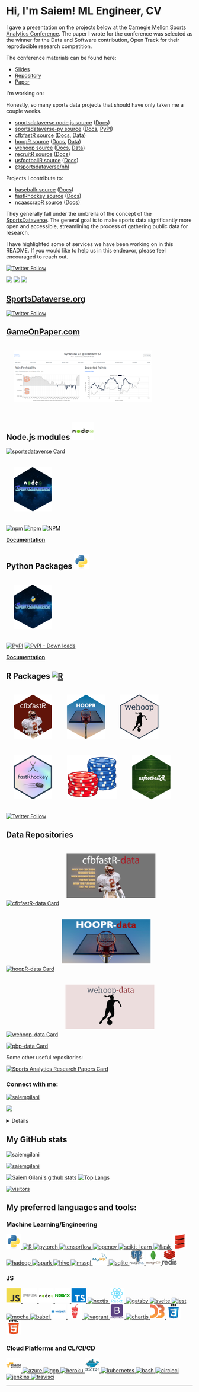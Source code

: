 # Hi, I'm Saiem! ML Engineer, CV
I gave a presentation on the projects below at the [Carnegie Mellon Sports Analytics Conference](https://www.stat.cmu.edu/cmsac/conference/2021/). The paper I wrote for the conference was selected as the winner for the Data and Software contribution, Open Track for their reproducible research competition.

The conference materials can be found here:
  - [Slides](https://saiemgilani.github.io/The_SportsDataverse_Initiative/)
  - [Repository](https://github.com/saiemgilani/The_SportsDataverse_Initiative)
  - [Paper](https://www.stat.cmu.edu/cmsac/conference/2021/assets/pdf/SaiemGilani.pdf)

I'm working on:

Honestly, so many sports data projects that should have only taken me a couple weeks.
  - [sportsdataverse node.js source](https://github.com/saiemgilani/sportsdataverse) ([Docs](https://js.sportsdataverse.org/))
  - [sportsdataverse-py source](https://github.com/saiemgilani/sportsdataverse-py) ([Docs](https://py.sportsdataverse.org/), [PyPI](https://pypi.org/project/sportsdataverse/))
  - [cfbfastR source](https://github.com/saiemgilani/cfbfastR) ([Docs](https://saiemgilani.github.io/cfbfastR/), [Data](https://github.com/saiemgilani/cfbfastR-data))
  - [hoopR source](https://github.com/saiemgilani/hoopR) ([Docs](https://saiemgilani.github.io/hoopR/), [Data](https://github.com/saiemgilani/hoopR-data))
  - [wehoop source](https://github.com/saiemgilani/wehoop) ([Docs](https://saiemgilani.github.io/wehoop/), [Data](https://github.com/saiemgilani/wehoop-data))
  - [recruitR source](https://github.com/saiemgilani/recruitR) ([Docs](https://saiemgilani.github.io/recruitR/))
  - [usfootballR source](https://github.com/saiemgilani/usfootballR) ([Docs](https://saiemgilani.github.io/usfootballR/))
  - [@sportsdataverse/nhl](https://github.com/saiemgilani/sportsdataverse-nhl) 


  Projects I contribute to: 
  - [baseballr source](https://github.com/billpetti/baseballr) ([Docs](https://billpetti.github.io/baseballr/))
  - [fastRhockey source](https://github.com/benhowell71/fastRhockey) ([Docs](https://benhowell71.github.io/fastRhockey/))
  - [ncaascrapR source](https://github.com/ehess/ncaascrapR) ([Docs](https://ehess.github.io/ncaascrapR/))

  
They generally fall under the umbrella of the concept of the [SportsDataverse](https://sportsdataverse.org/ "The home page of the SportsDataverse Organization"). The general goal is to make sports data significantly more open and accessible, streamlining the process of gathering public data for research.

I have highlighted some of services we have been working on in this README. If you would like to help us in this endeavor, please feel encouraged to reach out. 

[![Twitter Follow](https://img.shields.io/twitter/follow/sportsdataverse?color=blue&label=%40sportsdataverse&logo=twitter&style=for-the-badge)](https://twitter.com/sportsdataverse)

<a href="https://twitter.com/saiemgilani"><img src="https://img.shields.io/badge/Twitter-1DA1F2?style=for-the-badge&logo=twitter&logoColor=white" /><a> <a href="https://www.linkedin.com/in/saiem-gilani/"><img src="https://img.shields.io/badge/LinkedIn-0077B5?style=for-the-badge&logo=linkedin&logoColor=white" /><a> <a href="https://github.com/saiemgilani"><img src="https://img.shields.io/badge/GitHub-100000?style=for-the-badge&logo=github&logoColor=white" /><a> 


##  [SportsDataverse.org](https://sportsdataverse.org/ "The home page of the SportsDataverse Organization")
[![Twitter Follow](https://img.shields.io/twitter/follow/sportsdataverse?color=blue&label=%40sportsdataverse&logo=twitter&style=for-the-badge)](https://twitter.com/sportsdataverse)
##  [GameOnPaper.com](https://gameonpaper.com/cfb "Game on Paper: Live analytics for the modern age")

<a href='https://gameonpaper.com/cfb/game/401013131'><img src='gameonpaper_screenshot.png' style="float:center;margin:20px" height="139" /></a>

## Node.js modules <a href="https://nodejs.org" target="_blank"> <img src="https://raw.githubusercontent.com/devicons/devicon/master/icons/nodejs/nodejs-original-wordmark.svg" alt="nodejs" width="60" height="50"/> </a> 

[![sportsdataverse Card](https://github-readme-stats.vercel.app/api/pin/?username=saiemgilani&repo=sportsdataverse&hide_border=true&show_icons=true&theme=monokai)](https://github.com/saiemgilani/sportsdataverse)

<a href='https://www.npmjs.com/package/sportsdataverse'><img src='sdv-js.png' style="float:center;margin:20px" height="120" /></a>

[![npm](https://img.shields.io/npm/v/sportsdataverse?style=for-the-badge)](https://js.sportsdataverse.org/)  [![npm](https://img.shields.io/npm/dm/sportsdataverse?style=for-the-badge)](https://www.npmjs.com/package/sportsdataverse)
<a href='https://www.npmjs.com/package/sportsdataverse'>[![NPM](https://nodei.co/npm/sportsdataverse.png)](https://npmjs.org/package/sportsdataverse)</a>

[**Documentation**](https://js.sportsdataverse.org/)

## Python Packages <a href="https://pypi.org/user/saiemgilani/" alt="Saiem's Python Packages" target="_blank"> <img src="https://raw.githubusercontent.com/devicons/devicon/master/icons/python/python-original.svg" alt="python" width="40" height="40"/> </a>

<a href='https://pypi.org/project/sportsdataverse/'><img src='sdv-py-logo.png' style="float:center;margin:20px" height="120" /></a>

[![PyPI](https://img.shields.io/pypi/v/sportsdataverse?label=sportsdataverse&logo=python&style=for-the-badge)](https://pypi.org/project/sportsdataverse/) <a href='https://pypi.org/project/sportsdataverse/'><img alt="PyPI - Down
loads" src="https://img.shields.io/pypi/dm/sportsdataverse?style=for-the-badge"></a>

[**Documentation**](https://py.sportsdataverse.org/)

## R Packages <a href="https://www.r-project.org/" target="_blank" alt="R"> <img src="https://www.vectorlogo.zone/logos/r-project/r-project-icon.svg" alt="R" width="40" height="40"/> </a>

<a href='http://saiemgilani.github.io/cfbfastR'><img src='cfbfastR.png' style="float:center;margin:20px" height="120" /></a><a href='http://saiemgilani.github.io/hoopR'><img src='hoopR-logo.png' style="float:center;margin:20px" height="120" /></a><a href='http://saiemgilani.github.io/wehoop'><img src='wehoop.png' style="float:center;margin:20px" height="120" /></a><a href='http://benhowell71.github.io/fastRhockey'><img src='fastRhockey-logo.png' style="float:center;margin:20px" height="120" /></a><a href='http://saiemgilani.github.io/recruitR'><img src='recruitR.png' style="float:center;margin:20px" height="120" /></a><a href='http://saiemgilani.github.io/usfootballR'><img src='usfootballR-logo.png' style="float:center;margin:20px" height="120" /></a>

[![Twitter Follow](https://img.shields.io/twitter/follow/cfbfastR?color=blue&label=%40cfbfastR&logo=twitter&style=for-the-badge)](https://twitter.com/cfbfastR)

## Data Repositories

[![cfbfastR-data Card](https://github-readme-stats.vercel.app/api/pin/?username=saiemgilani&repo=cfbfastR-data&hide_border=true&show_icons=true&theme=monokai)](https://github.com/saiemgilani/cfbfastR-data)<a href='https://github.com/saiemgilani/cfbfastR-data'><img src='cfbfastR_data_repo.png' style="float:center;margin:20px" height="120" /></a>

[![hoopR-data Card](https://github-readme-stats.vercel.app/api/pin/?username=saiemgilani&repo=hoopR-data&hide_border=true&show_icons=true&theme=monokai)](https://github.com/saiemgilani/hoopR-data)<a href='https://github.com/saiemgilani/hoopR-data'><img src='hoopR_data_repo.png' style="float:center;margin:20px" height="120" /></a>

[![wehoop-data Card](https://github-readme-stats.vercel.app/api/pin/?username=saiemgilani&repo=wehoop-data&hide_border=true&show_icons=true&theme=monokai)](https://github.com/saiemgilani/wehoop-data)<a href='https://github.com/saiemgilani/wehoop-data'><img src='wehoop_data_repo.png' style="float:center;margin:20px" height="120" /></a>

[![pbp-data Card](https://github-readme-stats.vercel.app/api/pin/?username=saiemgilani&repo=pbp-data&hide_border=true&show_icons=true&theme=monokai)](https://github.com/saiemgilani/pbp-data)

Some other useful repositories:

[![Sports Analytics Research Papers Card](https://github-readme-stats.vercel.app/api/pin/?username=saiemgilani&repo=sports-research-papers&hide_border=true&show_icons=true&theme=monokai)](https://github.com/saiemgilani/sports-research-papers)

<h3 align="left">Connect with me:</h3>
<p align="left"> <a href="https://twitter.com/saiemgilani" target="blank"><img src="https://img.shields.io/twitter/follow/saiemgilani?logo=twitter&style=for-the-badge" alt="saiemgilani" /></a> </p>
<p align="left">
<a href="https://www.patreon.com/join/sportsdataverse?"><img src="https://img.shields.io/badge/Patreon-F96854?style=for-the-badge&logo=patreon&logoColor=white" /><a> </p>

<details><summary>  archived </summary>

[![cfbscrapR-archived Card](https://github-readme-stats.vercel.app/api/pin/?username=saiemgilani&repo=cfbscrapR&hide_border=true&show_icons=true&theme=monokai)](https://github.com/saiemgilani/cfbscrapR)<a href='http://saiemgilani.github.io/cfbscrapR'><img src='cfbscrapR.png' style="float:center;margin:20px" height="120" /></a>
</details>


## My GitHub stats

<p><img align="center" src="https://github-readme-streak-stats.herokuapp.com/?user=saiemgilani&theme=monokai" alt="saiemgilani" /></p>

<p align="left"> <a href="https://github.com/saiemgilani"><img src="https://github-profile-trophy.vercel.app/?username=saiemgilani&theme=monokai" alt="saiemgilani" /></a> </p>

[![Saiem Gilani's github stats](https://github-readme-stats.vercel.app/api?username=saiemgilani&show_icons=true&hide_border=true&show_icons=true&theme=monokai&layout=compact)](https://github.com/saiemgilani/) 
[![Top Langs](https://github-readme-stats.vercel.app/api/top-langs/?username=saiemgilani&langs_count=8&hide_border=true&theme=monokai)](https://github.com/saiemgilani)

[![visitors](https://visitor-badge.glitch.me/badge?page_id=saiemgilani.saiemgilani&style=for-the-badge)](https://github.com/saiemgilani)

## **My preferred languages and tools:**

### **Machine Learning/Engineering**

<a href="https://www.python.org" alt="python" target="_blank"> <img src="https://raw.githubusercontent.com/devicons/devicon/master/icons/python/python-original.svg" alt="python" width="40" height="40"/> </a> <a href="https://www.r-project.org/" target="_blank" alt="R"> <img src="https://www.vectorlogo.zone/logos/r-project/r-project-icon.svg" alt="R" width="40" height="40"/> </a><a href="https://pytorch.org/" target="_blank"> <img src="https://www.vectorlogo.zone/logos/pytorch/pytorch-icon.svg" alt="pytorch" width="40" height="40"/> </a>   <a href="https://www.tensorflow.org" target="_blank"> <img src="https://www.vectorlogo.zone/logos/tensorflow/tensorflow-icon.svg" alt="tensorflow" width="40" height="40"/> </a> <a href="https://opencv.org/" target="_blank"> <img src="https://www.vectorlogo.zone/logos/opencv/opencv-icon.svg" alt="opencv" width="40" height="40"/> </a> <a href="https://scikit-learn.org/" target="_blank"> <img src="https://upload.wikimedia.org/wikipedia/commons/0/05/Scikit_learn_logo_small.svg" alt="scikit_learn" width="40" height="40"/> </a> <a href="https://flask.palletsprojects.com/" target="_blank"> <img src="https://www.vectorlogo.zone/logos/pocoo_flask/pocoo_flask-icon.svg" alt="flask" width="40" height="40"/> </a> <a href="https://www.scala-lang.org" target="_blank"> <img src="https://raw.githubusercontent.com/devicons/devicon/master/icons/scala/scala-original.svg" alt="scala" width="40" height="40"/> </a> <a href="https://hadoop.apache.org/" target="_blank"> <img src="https://www.vectorlogo.zone/logos/apache_hadoop/apache_hadoop-icon.svg" alt="hadoop" width="40" height="40"/> </a> <a href="https://spark.apache.org/" target="_blank"> <img src="https://www.vectorlogo.zone/logos/apache_spark/apache_spark-icon.svg" alt="spark" width="40" height="40"/> </a>  <a href="https://hive.apache.org/" target="_blank"> <img src="https://www.vectorlogo.zone/logos/apache_hive/apache_hive-icon.svg" alt="hive" width="40" height="40"/> </a><a href="https://www.microsoft.com/en-us/sql-server" target="_blank"> <img src="https://cdn.worldvectorlogo.com/logos/microsoft-sql-server.svg" alt="mssql" width="40" height="40"/> </a> <a href="https://www.mysql.com/" target="_blank"> <img src="https://raw.githubusercontent.com/devicons/devicon/master/icons/mysql/mysql-original-wordmark.svg" alt="mysql" width="40" height="40"/> </a> <a href="https://www.sqlite.org/" target="_blank"> <img src="https://www.vectorlogo.zone/logos/sqlite/sqlite-icon.svg" alt="sqlite" width="40" height="40"/> </a><a href="https://www.postgresql.org" target="_blank"> <img src="https://raw.githubusercontent.com/devicons/devicon/master/icons/postgresql/postgresql-original-wordmark.svg" alt="postgresql" width="40" height="40"/> </a> <a href="https://www.mongodb.com/" target="_blank"> <img src="https://raw.githubusercontent.com/devicons/devicon/master/icons/mongodb/mongodb-original-wordmark.svg" alt="mongodb" width="40" height="40"/> </a><a href="https://redis.io" target="_blank"> <img src="https://raw.githubusercontent.com/devicons/devicon/master/icons/redis/redis-original-wordmark.svg" alt="redis" width="40" height="40"/> </a>

### **JS**

<a href="https://developer.mozilla.org/en-US/docs/Web/JavaScript" target="_blank"> <img src="https://raw.githubusercontent.com/devicons/devicon/master/icons/javascript/javascript-original.svg" alt="javascript" width="40" height="40"/> </a> <a href="https://expressjs.com" target="_blank"> <img src="https://raw.githubusercontent.com/devicons/devicon/master/icons/express/express-original-wordmark.svg" alt="express" width="40" height="40"/> </a><a href="https://nodejs.org" target="_blank"> <img src="https://raw.githubusercontent.com/devicons/devicon/master/icons/nodejs/nodejs-original-wordmark.svg" alt="nodejs" width="40" height="40"/> </a> <a href="https://www.nginx.com" target="_blank"> <img src="https://raw.githubusercontent.com/devicons/devicon/master/icons/nginx/nginx-original.svg" alt="nginx" width="40" height="40"/> </a> <a href="https://www.typescriptlang.org/" target="_blank"> <img src="https://raw.githubusercontent.com/devicons/devicon/master/icons/typescript/typescript-original.svg" alt="typescript" width="40" height="40"/> </a>   <a href="https://nextjs.org/" target="_blank"> <img src="https://cdn.worldvectorlogo.com/logos/nextjs-3.svg" alt="nextjs" width="40" height="40"/> </a> <a href="https://reactjs.org/" target="_blank"> <img src="https://raw.githubusercontent.com/devicons/devicon/master/icons/react/react-original-wordmark.svg" alt="react" width="40" height="40"/> </a> <a href="https://www.gatsbyjs.com/" target="_blank"> <img src="https://www.vectorlogo.zone/logos/gatsbyjs/gatsbyjs-icon.svg" alt="gatsby" width="40" height="40"/> </a> <a href="https://svelte.dev" target="_blank"> <img src="https://upload.wikimedia.org/wikipedia/commons/1/1b/Svelte_Logo.svg" alt="svelte" width="40" height="40"/> </a> <a href="https://jestjs.io" target="_blank"> <img src="https://www.vectorlogo.zone/logos/jestjsio/jestjsio-icon.svg" alt="jest" width="40" height="40"/> </a> <a href="https://mochajs.org" target="_blank"> <img src="https://www.vectorlogo.zone/logos/mochajs/mochajs-icon.svg" alt="mocha" width="40" height="40"/> </a><a href="https://babeljs.io/" target="_blank"> <img src="https://www.vectorlogo.zone/logos/babeljs/babeljs-icon.svg" alt="babel" width="40" height="40"/> </a> <a href="https://webpack.js.org" target="_blank"> <img src="https://raw.githubusercontent.com/devicons/devicon/d00d0969292a6569d45b06d3f350f463a0107b0d/icons/webpack/webpack-original-wordmark.svg" alt="webpack" width="40" height="40"/> </a> <a href="https://gulpjs.com" target="_blank"> <img src="https://raw.githubusercontent.com/devicons/devicon/master/icons/gulp/gulp-plain.svg" alt="gulp" width="40" height="40"/> </a><a href="https://www.vagrantup.com/" target="_blank"> <img src="https://www.vectorlogo.zone/logos/vagrantup/vagrantup-icon.svg" alt="vagrant" width="40" height="40"/> </a> <a href="https://getbootstrap.com" target="_blank"> <img src="https://raw.githubusercontent.com/devicons/devicon/master/icons/bootstrap/bootstrap-plain-wordmark.svg" alt="bootstrap" width="40" height="40"/> </a> <a href="https://www.chartjs.org" target="_blank"> <img src="https://www.chartjs.org/media/logo-title.svg" alt="chartjs" width="40" height="40"/> </a>  <a href="https://d3js.org/" target="_blank"> <img src="https://raw.githubusercontent.com/devicons/devicon/master/icons/d3js/d3js-original.svg" alt="d3js" width="40" height="40"/> </a> <a href="https://www.w3schools.com/css/" target="_blank"> <img src="https://raw.githubusercontent.com/devicons/devicon/master/icons/css3/css3-original-wordmark.svg" alt="css3" width="40" height="40"/> </a> <a href="https://www.w3.org/html/" target="_blank"> <img src="https://raw.githubusercontent.com/devicons/devicon/master/icons/html5/html5-original-wordmark.svg" alt="html5" width="40" height="40"/> </a>

### **Cloud Platforms and CL/CI/CD**

<a href="https://aws.amazon.com" target="_blank"> <img src="https://raw.githubusercontent.com/devicons/devicon/master/icons/amazonwebservices/amazonwebservices-original-wordmark.svg" alt="aws" width="40" height="40"/> </a> <a href="https://azure.microsoft.com/en-in/" target="_blank"> <img src="https://www.vectorlogo.zone/logos/microsoft_azure/microsoft_azure-icon.svg" alt="azure" width="40" height="40"/> </a> <a href="https://cloud.google.com" target="_blank"> <img src="https://www.vectorlogo.zone/logos/google_cloud/google_cloud-icon.svg" alt="gcp" width="40" height="40"/> </a><a href="https://heroku.com" target="_blank"> <img src="https://www.vectorlogo.zone/logos/heroku/heroku-icon.svg" alt="heroku" width="40" height="40"/> </a> <a href="https://www.docker.com/" target="_blank"> <img src="https://raw.githubusercontent.com/devicons/devicon/master/icons/docker/docker-original-wordmark.svg" alt="docker" width="40" height="40"/> </a> <a href="https://kubernetes.io" target="_blank"> <img src="https://www.vectorlogo.zone/logos/kubernetes/kubernetes-icon.svg" alt="kubernetes" width="40" height="40"/> </a> <a href="https://www.gnu.org/software/bash/" target="_blank"> <img src="https://www.vectorlogo.zone/logos/gnu_bash/gnu_bash-icon.svg" alt="bash" width="40" height="40"/> </a><a href="https://circleci.com" target="_blank"> <img src="https://www.vectorlogo.zone/logos/circleci/circleci-icon.svg" alt="circleci" width="40" height="40"/> </a> <a href="https://www.jenkins.io" target="_blank"> <img src="https://www.vectorlogo.zone/logos/jenkins/jenkins-icon.svg" alt="jenkins" width="40" height="40"/> </a> <a href="https://travis-ci.org" target="_blank"> <img src="https://www.vectorlogo.zone/logos/travis-ci/travis-ci-icon.svg" alt="travisci" width="40" height="40"/> </a>

****

<!--
**saiemgilani/saiemgilani** is a ✨ _special_ ✨ repository because its `README.md` (this file) appears on your GitHub profile.

Here are some ideas to get you started:

- 🔭 I’m currently working on ...
- 🌱 I’m currently learning ...
- 👯 I’m looking to collaborate on ...
- 🤔 I’m looking for help with ...
- 💬 Ask me about ...
- 📫 How to reach me: ...
- 😄 Pronouns: ...
- ⚡ Fun fact: ...
-->

